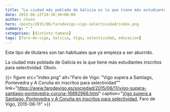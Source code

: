 ```yaml
---
title: "La ciudad más poblada de Galicia es la que tiene más estudiantes en selectividad"
date: 2015-06-12T10:30:36+00:00
author: chuso
hero: /posts/2015/06/farodevigo-vigo-selectividad/index.png
summary: " "
categories: [distinto-tamano]
tags: [faro-de-vigo, Galicia, Vigo, selectividad, educacion]
---
```

Este tipo de titulares son tan habituales que ya empieza a ser aburrido.

La ciudad más poblada de Galicia es la que tiene más estudiantes inscritos para selectividad. Obvio.

{{< figure src="index.png" alt="Faro de Vigo: \"Vigo supera a Santiago, Pontevedra y A Coruña en inscritos para selectividad\"" link="https://www.farodevigo.es/sociedad/2015/06/11/vigo-supera-santiago-pontevedra-coruna-16892966.html" caption="[Vigo supera a Santiago, Pontevedra y A Coruña en inscritos para selectividad](https://www.farodevigo.es/sociedad/2015/06/11/vigo-supera-santiago-pontevedra-coruna-16892966.html), Faro de Vigo, 2015-06-11" >}}
